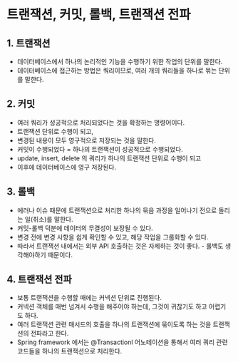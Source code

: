 # 트랜잭션, 커밋, 롤백, 트랜잭션 전파

## 1. 트랜잭션&#x20;

* 데이터베이스에서 하나의 논리적인 기능을 수행하기 위한 작업의 단위를 말한다.&#x20;
* 데이터베이스에 접근하는 방법은 쿼리이므로, 여러 개의 쿼리들을 하나로 묶는 단위를 말한다.&#x20;

## 2. 커밋&#x20;

* 여러 쿼리가 성공적으로 처리되었다는 것을 확정하는 명령어이다.&#x20;
* 트랜잭션 단위로 수행이 되고,&#x20;
* 변경된 내용이 모두 영구적으로 저장되는 것을 말한다.&#x20;
* 커밋이 수행되었다 = 하나의 트랜잭션이 성공적으로 수행되었다.&#x20;
* update, insert, delete 의 쿼리가 하나의 트랜잭션 단위로 수행이 되고&#x20;
* 이후에 데이터베이스에 영구 저장된다.&#x20;

## 3. 롤백

* 에러나 이슈 때문에 트랜잭션으로 처리한 하나의 묶음 과정을 일어나기 전으로 돌리는 일(취소)를 말한다.&#x20;
* 커밋-롤백 덕분에 데이터의 무결성이 보장될 수 있다.&#x20;
* 변경 전에 변경 사항을 쉽게 확인할 수 있고, 해당 작업을 그룹화할 수 있다.&#x20;
* 따라서 트랜잭션 내에서는 외부 API 호출하는 것은 자제하는 것이 좋다. - 롤백도 생각해야하기 때문이다.&#x20;

## 4. 트랜잭션 전파&#x20;

* 보통 트랜잭션을 수행할 때에는 커넥션 단위로 진행된다.&#x20;
* 커넥션 객체를 매번 넘겨서 수행을 해주어야 하는데, 그것이 귀찮기도 하고 어렵기도 하다.&#x20;
* 여러 트랜잭션 관련 매서드의 호출을 하나의 트랜잭션에 묶이도록 하는 것을 트랜잭션의 전파라고 한다.&#x20;
* Spring framework 에서는 @Transactionl 어노테이션을 통해서 여러 쿼리 관련 코드들을 하나의 트랜잭션으로 처리한다.&#x20;

